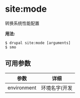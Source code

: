 # site:mode
转换系统性能配置

**用法:**
```
$ drupal site:mode [arguments] 
$ smo  
```

## 可用参数
参数 | 详细
---------|-------------
environment | 环境名字(开发|应用)

